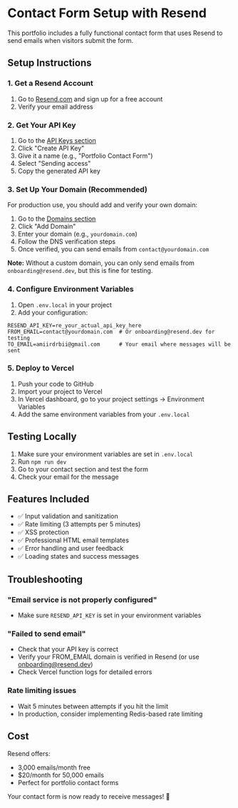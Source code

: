 # Contact Form Setup with Resend

This portfolio includes a fully functional contact form that uses Resend to send emails when visitors submit the form.

## Setup Instructions

### 1. Get a Resend Account
1. Go to [Resend.com](https://resend.com) and sign up for a free account
2. Verify your email address

### 2. Get Your API Key
1. Go to the [API Keys section](https://resend.com/api-keys)
2. Click "Create API Key"
3. Give it a name (e.g., "Portfolio Contact Form")
4. Select "Sending access"
5. Copy the generated API key

### 3. Set Up Your Domain (Recommended)
For production use, you should add and verify your own domain:
1. Go to the [Domains section](https://resend.com/domains)
2. Click "Add Domain"
3. Enter your domain (e.g., `yourdomain.com`)
4. Follow the DNS verification steps
5. Once verified, you can send emails from `contact@yourdomain.com`

**Note:** Without a custom domain, you can only send emails from `onboarding@resend.dev`, but this is fine for testing.

### 4. Configure Environment Variables
1. Open `.env.local` in your project
2. Add your configuration:
```env
RESEND_API_KEY=re_your_actual_api_key_here
FROM_EMAIL=contact@yourdomain.com  # Or onboarding@resend.dev for testing
TO_EMAIL=amiirdrbii@gmail.com      # Your email where messages will be sent
```

### 5. Deploy to Vercel
1. Push your code to GitHub
2. Import your project to Vercel
3. In Vercel dashboard, go to your project settings → Environment Variables
4. Add the same environment variables from your `.env.local`

## Testing Locally
1. Make sure your environment variables are set in `.env.local`
2. Run `npm run dev`
3. Go to your contact section and test the form
4. Check your email for the message

## Features Included
- ✅ Input validation and sanitization
- ✅ Rate limiting (3 attempts per 5 minutes)
- ✅ XSS protection
- ✅ Professional HTML email templates
- ✅ Error handling and user feedback
- ✅ Loading states and success messages

## Troubleshooting

### "Email service is not properly configured"
- Make sure `RESEND_API_KEY` is set in your environment variables

### "Failed to send email"
- Check that your API key is correct
- Verify your FROM_EMAIL domain is verified in Resend (or use onboarding@resend.dev)
- Check Vercel function logs for detailed errors

### Rate limiting issues
- Wait 5 minutes between attempts if you hit the limit
- In production, consider implementing Redis-based rate limiting

## Cost
Resend offers:
- 3,000 emails/month free
- $20/month for 50,000 emails
- Perfect for portfolio contact forms

Your contact form is now ready to receive messages! 🎉
